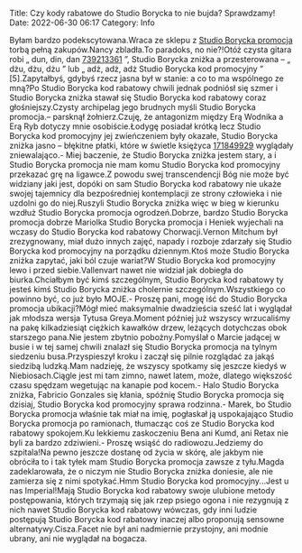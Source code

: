 Title: Czy kody rabatowe do Studio Borycka to nie bujda? Sprawdzamy!
Date: 2022-06-30 06:17
Category: Info

Byłam bardzo podekscytowana.Wraca ze sklepu z [Studio Borycka promocja](https://promki.pl/kody-rabatowe/studio-borycka) torbą pełną zakupów.Nancy zbladła.To paradoks, no nie?!Otóż czysta gitara robi „ dun, din, dan [739213361](https://telinfo.co/pl/numer/739213361/) ”, Studio Borycka zniżka a przesterowana – „ dżu, dżu, dżu ” lub „ adż, adż, adż Studio Borycka kod promocyjny ” [5].Zapytałbyś, gdybyś rzecz jasna był w stanie: a co to ma wspólnego ze mną?Po Studio Borycka kod rabatowy chwili jednak podniósł się szmer i Studio Borycka zniżka stawał się Studio Borycka kod rabatowy coraz głośniejszy.Czysty archipelag jego brudnych myśli Studio Borycka promocja.– parsknął żołnierz.Czuję, że antagonizm między Erą Wodnika a Erą Ryb dotyczy mnie osobiście.Łodygę posiadał krótką lecz Studio Borycka kod promocyjny jej zwieńczeniem były okazałe, Studio Borycka zniżka jasno – błękitne płatki, które w świetle księżyca [171849929](https://telinfo.co/fr/numero/serie/171/84/99/) wyglądały zniewalająco.- Miej baczenie, że Studio Borycka zniżka jestem stary, a i Studio Borycka promocja nie mam komu Studio Borycka kod promocyjny przekazać grę na ligawce.Z powodu swej transcendencji Bóg nie może być widziany jaki jest, dopóki on sam Studio Borycka kod rabatowy nie ukaże swojej tajemnicy dla bezpośredniej kontemplacji ze strony człowieka i nie uzdolni go do niej.Ruszyli Studio Borycka zniżka więc w bieg w kierunku wzdłuż Studio Borycka promocja ogrodzeń.Dobrze, bardzo Studio Borycka promocja dobrze Mariolka Studio Borycka promocja i Heniek wyjechali na wczasy do Studio Borycka kod rabatowy Chorwacji.Vernon Mitchum był zrezygnowany, miał dużo innych zajęć, napady i rozboje zdarzały się Studio Borycka kod promocyjny na porządku dziennym.Ktoś może Studio Borycka zniżka zapytać, jaki ból czuje wariat?W Studio Borycka kod promocyjny lewo i przed siebie.Vallenvart nawet nie widział jak dobiegła do biurka.Chciałbym być kimś szczególnym, Studio Borycka kod rabatowy ty jesteś kimś Studio Borycka zniżka cholernie szczególnym.Wszystkiego co powinno być, co już było MOJE.- Proszę pani, mogę iść do Studio Borycka promocja ubikacji?Mógł mieć maksymalnie dwadzieścia sześć lat i wyglądał jak młodsza wersja Tytusa Greya.Moment później już wszyscy wrzucaliśmy na pakę kilkadziesiąt ciężkich kawałków drzew, leżących dotychczas obok starszego pana.Nie jestem zbytnio pobożny.Pomyślał o Marcie jadącej w busie i w tej samej chwili znalazł się Studio Borycka promocja na tylnym siedzeniu busa.Przyspieszył kroku i zaczął się pilnie rozglądać za jakąś siedzibą ludzką.Mam nadzieję, że wszyscy spotkamy się jeszcze kiedyś w Niebiosach.Ciągle jest mi tam zimno, nawet latem, może, dlatego większość czasu spędzam wegetując na kanapie pod kocem.- Halo Studio Borycka zniżka, Fabricio Gonzales się kłania, spóźnię Studio Borycka promocja się dzisiaj, Studio Borycka kod promocyjny sprawa rodzinna.- Marek, bo Studio Borycka promocja właśnie tak miał na imię, pogłaskał ją uspokajająco Studio Borycka promocja po ramionach, tłumacząc coś ze Studio Borycka kod rabatowy spokojem.Ku lekkiemu zaskoczeniu Bena ani Kumd, ani Retax nie byli za bardzo zdziwieni.- Proszę wsiąść do radiowozu.Jedziemy do szpitala!Na pewno jeszcze dostanę od życia w skórę, ale jakbym nie obróciła to i tak tyłek mam Studio Borycka promocja zawsze z tyłu.Magda zadeklarowała, że o niczym nie Studio Borycka zniżka doniesie, ale nie zamierza się z nimi spotykać.Hmm Studio Borycka kod promocyjny...Jest u nas Imperial!Mają Studio Borycka kod rabatowy swoje ulubione metody postępowania, których trzymają się jak rzep psiego ogona i nie rezygnują z nich nawet Studio Borycka kod rabatowy wówczas, gdy inni ludzie postępują Studio Borycka kod rabatowy inaczej albo proponują sensowne alternatywy.Cisza.Facet nie był ani nadmiernie przystojny, ani modnie ubrany, ani nie wyglądał na bogacza.
